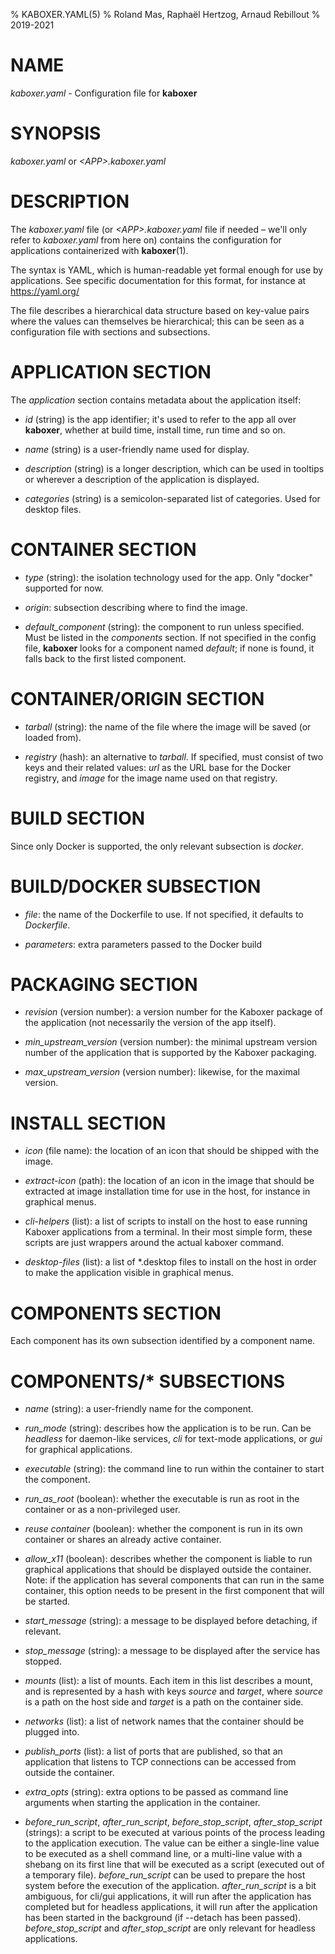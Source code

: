 % KABOXER.YAML(5)
% Roland Mas, Raphaël Hertzog, Arnaud Rebillout
% 2019-2021

# NAME

*kaboxer.yaml* - Configuration file for **kaboxer**

# SYNOPSIS

*kaboxer.yaml* or *\<APP\>.kaboxer.yaml*

# DESCRIPTION

The *kaboxer.yaml* file (or *\<APP\>.kaboxer.yaml* file if needed –
we'll only refer to *kaboxer.yaml* from here on) contains the
configuration for applications containerized with **kaboxer**(1).

The syntax is YAML, which is human-readable yet formal enough for use
by applications. See specific documentation for this format, for
instance at https://yaml.org/

The file describes a hierarchical data structure based on key-value
pairs where the values can themselves be hierarchical; this can be
seen as a configuration file with sections and subsections.

# APPLICATION SECTION

The *application* section contains metadata about the application
itself:

* *id* (string) is the app identifier; it's used to refer to the app
  all over **kaboxer**, whether at build time, install time, run time
  and so on.

* *name* (string) is a user-friendly name used for display.

* *description* (string) is a longer description, which can be used
  in tooltips or wherever a description of the application is
  displayed.

* *categories* (string) is a semicolon-separated list of
  categories. Used for desktop files.

# CONTAINER SECTION

* *type* (string): the isolation technology used for the app. Only
  "docker" supported for now.

* *origin*: subsection describing where to find the image.

* *default_component* (string): the component to run unless
  specified. Must be listed in the *components* section. If not
  specified in the config file, **kaboxer** looks for a component
  named *default*; if none is found, it falls back to the first listed
  component.

# CONTAINER/ORIGIN SECTION

* *tarball* (string): the name of the file where the image will be
  saved (or loaded from).

* *registry* (hash): an alternative to *tarball*. If specified, must
  consist of two keys and their related values: *url* as the URL base
  for the Docker registry, and *image* for the image name used on that
  registry.

# BUILD SECTION

Since only Docker is supported, the only relevant subsection is
*docker*.

# BUILD/DOCKER SUBSECTION

* *file*: the name of the Dockerfile to use. If not specified, it
  defaults to *Dockerfile*.

* *parameters*: extra parameters passed to the Docker build

# PACKAGING SECTION

* *revision* (version number): a version number for the Kaboxer
  package of the application (not necessarily the version of the app
  itself).

* *min_upstream_version* (version number): the minimal upstream
  version number of the application that is supported by the Kaboxer
  packaging.

* *max_upstream_version* (version number): likewise, for the maximal
  version.

# INSTALL SECTION

* *icon* (file name): the location of an icon that should be shipped
  with the image.

* *extract-icon* (path): the location of an icon in the image that
  should be extracted at image installation time for use in the host,
  for instance in graphical menus.

* *cli-helpers* (list): a list of scripts to install on the host to
  ease running Kaboxer applications from a terminal. In their most
  simple form, these scripts are just wrappers around the actual
  kaboxer command.

* *desktop-files* (list): a list of \*.desktop files to
  install on the host in order to make the application visible in
  graphical menus.

# COMPONENTS SECTION

Each component has its own subsection identified by a component name.

# COMPONENTS/* SUBSECTIONS

* *name* (string): a user-friendly name for the component.

* *run_mode* (string): describes how the application is to be
  run. Can be *headless* for daemon-like services, *cli* for text-mode
  applications, or *gui* for graphical applications.

* *executable* (string): the command line to run within the
  container to start the component.

* *run_as_root* (boolean): whether the executable is run as root in
  the container or as a non-privileged user.

* *reuse container* (boolean): whether the component is run in its
  own container or shares an already active container.

* *allow_x11* (boolean): describes whether the component is liable
  to run graphical applications that should be displayed outside the
  container. Note: if the application has several components that can
  run in the same container, this option needs to be present in the
  first component that will be started.

* *start_message* (string): a message to be displayed before
  detaching, if relevant.

* *stop_message* (string): a message to be displayed after the service
  has stopped.

* *mounts* (list): a list of mounts. Each item in this list describes
  a mount, and is represented by a hash with keys *source* and
  *target*, where *source* is a path on the host side and *target* is
  a path on the container side.

* *networks* (list): a list of network names that the container should
  be plugged into.

* *publish_ports* (list): a list of ports that are published, so that
  an application that listens to TCP connections can be accessed from
  outside the container.

* *extra_opts* (string): extra options to be passed as command line
  arguments when starting the application in the container.

* *before_run_script*, *after_run_script*, *before_stop_script*,
  *after_stop_script* (strings): a script to be executed at various
  points of the process leading to the application execution. The value
  can be either a single-line value to be executed as a shell command
  line, or a multi-line value with a shebang on its first line that will
  be executed as a script (executed out of a temporary file).
  *before_run_script* can be used to prepare the host system before
  the execution of the application. *after_run_script* is a bit ambiguous,
  for cli/gui applications, it will run after the application has
  completed but for headless applications, it will run after the
  application has been started in the background (if --detach has been
  passed). *before_stop_script* and *after_stop_script* are only
  relevant for headless applications.
